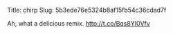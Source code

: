 Title: chirp
Slug: 5b3ede76e5324b8af15fb54c36cdad7f

Ah, what a delicious remix. <a href="http://t.co/Bqs8YI0Vfv">http://t.co/Bqs8YI0Vfv</a>
